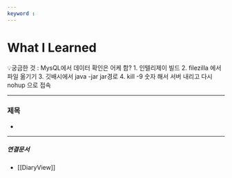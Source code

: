 ```yaml
---
keyword : 
---
```



# What I Learned

<aside> 💡궁금한 것 : MysQL에서 데이터 확인은 어케 함? 1. 인텔리제이 빌드 2. filezilla 에서 파일 옮기기 3. 깃배시에서 java -jar jar경로 4. kill -9 숫자 해서 서버 내리고 다시 nohup 으로 접속

</aside>


---


### 제목

- 




---

##### 연결문서

- [[DiaryView]]